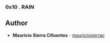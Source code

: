 ### 0x10    . RAIN
## Author
* **Mauricio Sierra Cifuentes** - [mauriciosierrac](https://github.com/mauriciosierrac)
